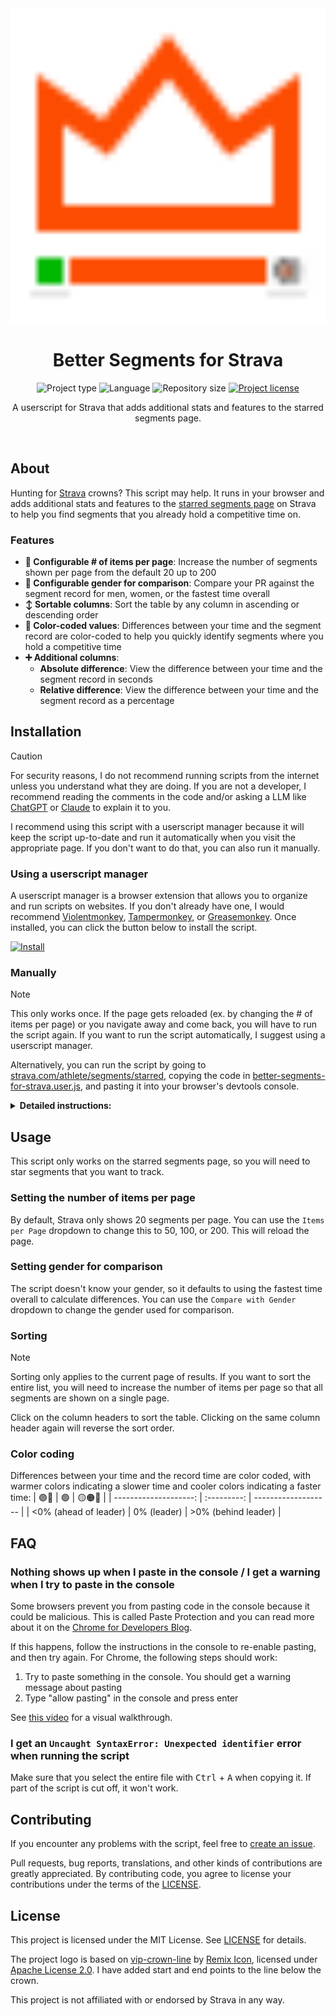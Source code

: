 <!-- Project Header -->
<div align="center">
  <img class="projectLogo" src="logo.svg" alt="Project logo" title="Project logo" width="512">

  <h1 class="projectName">Better Segments for Strava</h1>

  <p class="projectBadges">
    <img src="https://johng.io/badges/category/Script.svg" alt="Project type" title="Project type">
    <img src="https://img.shields.io/github/languages/top/jerboa88/better-segments-for-strava.svg" alt="Language" title="Language">
    <img src="https://img.shields.io/github/repo-size/jerboa88/better-segments-for-stravasvg" alt="Repository size" title="Repository size">
    <a href="LICENSE">
      <img src="https://img.shields.io/github/license/jerboa88/better-segments-for-strava.svg" alt="Project license" title="Project license"/>
    </a>
  </p>

  <p class="projectDesc">
    A userscript for Strava that adds additional stats and features to the starred segments page.
  </p>

  <br/>
</div>


## About
Hunting for [Strava] crowns? This script may help. It runs in your browser and adds additional stats and features to the [starred segments page] on Strava to help you find segments that you already hold a competitive time on.

### Features
- **📄 Configurable # of items per page**: Increase the number of segments shown per page from the default 20 up to 200
- **🚻 Configurable gender for comparison**: Compare your PR against the segment record for men, women, or the fastest time overall
- **↕️ Sortable columns**: Sort the table by any column in ascending or descending order
- **🎨 Color-coded values**: Differences between your time and the segment record are color-coded to help you quickly identify segments where you hold a competitive time
- **➕ Additional columns**:
  - **Absolute difference**: View the difference between your time and the segment record in seconds
  - **Relative difference**: View the difference between your time and the segment record as a percentage



## Installation
> [!CAUTION]
> For security reasons, I do not recommend running scripts from the internet unless you understand what they are doing. If you are not a developer, I recommend reading the comments in the code and/or asking a LLM like [ChatGPT] or [Claude] to explain it to you.


I recommend using this script with a userscript manager because it will keep the script up-to-date and run it automatically when you visit the appropriate page. If you don't want to do that, you can also run it manually.

### Using a userscript manager
A userscript manager is a browser extension that allows you to organize and run scripts on websites. If you don't already have one, I would recommend [Violentmonkey], [Tampermonkey], or [Greasemonkey]. Once installed, you can click the button below to install the script.

[![Install](https://img.shields.io/badge/%F0%9F%A7%A9_Install-better--segments--for--strava.user.js-blue)](https://github.com/jerboa88/better-segments-for-strava/raw/refs/heads/main/better-segments-for-strava.user.js)

### Manually
> [!NOTE]
> This only works once. If the page gets reloaded (ex. by changing the # of items per page) or you navigate away and come back, you will have to run the script again. If you want to run the script automatically, I suggest using a userscript manager.

Alternatively, you can run the script by going to [strava.com/athlete/segments/starred], copying the code in [better-segments-for-strava.user.js], and pasting it into your browser's devtools console.

<details>
  <summary><b>Detailed instructions:</b></summary>
  <ol>
    <li>Open <a href="https://www.strava.com/athlete/segments/starred">strava.com/athlete/segments/starred</a> in your browser</li>
    <li>Open your browser's devtools console (<a href="https://balsamiq.com/support/faqs/browserconsole/">how?</a>)</li>
    <li>Copy the code in <a href="better-segments-for-strava.user.js">better-segments-for-strava.user.js</a> and paste it into the console. If this doesn't work or you see a warning message about pasting, see the <a href="#FAQ">FAQ</a>.</li>
    <li>Press enter to run the script. You should see the page update. If this doesn't happen, see the <a href="#FAQ">FAQ</a>.</li>
  </ol>
</details>


## Usage
This script only works on the starred segments page, so you will need to star segments that you want to track.

### Setting the number of items per page
By default, Strava only shows 20 segments per page. You can use the `Items per Page` dropdown to change this to 50, 100, or 200. This will reload the page.

### Setting gender for comparison
The script doesn't know your gender, so it defaults to using the fastest time overall to calculate differences. You can use the `Compare with Gender` dropdown to change the gender used for comparison.

### Sorting
> [!NOTE]
> Sorting only applies to the current page of results. If you want to sort the entire list, you will need to increase the number of items per page so that all segments are shown on a single page.

Click on the column headers to sort the table. Clicking on the same column header again will reverse the sort order.

### Color coding
Differences between your time and the record time are color coded, with warmer colors indicating a slower time and cooler colors indicating a faster time:
|                    🟣🔵 |      🟢      | 🟡🟠🔴                 |
| --------------------: | :---------: | ------------------- |
| <0% (ahead of leader) | 0% (leader) | >0% (behind leader) |


## FAQ

### Nothing shows up when I paste in the console / I get a warning when I try to paste in the console
Some browsers prevent you from pasting code in the console because it could be malicious. This is called Paste Protection and you can read more about it on the [Chrome for Developers Blog].

If this happens, follow the instructions in the console to re-enable pasting, and then try again. For Chrome, the following steps should work:
 1. Try to paste something in the console. You should get a warning message about pasting
 2. Type "allow pasting" in the console and press enter

 See [this video] for a visual walkthrough.

### I get an `Uncaught SyntaxError: Unexpected identifier` error when running the script
Make sure that you select the entire file with <kbd>Ctrl</kbd> + <kbd>A</kbd> when copying it. If part of the script is cut off, it won't work.


## Contributing
If you encounter any problems with the script, feel free to [create an issue].

Pull requests, bug reports, translations, and other kinds of contributions are greatly appreciated. By contributing code, you agree to license your contributions under the terms of the [LICENSE].


## License
This project is licensed under the MIT License. See [LICENSE](LICENSE) for details.

The project logo is based on [vip-crown-line] by [Remix Icon],
licensed under [Apache License 2.0]. I have added start and end points to the line below the crown.

This project is not affiliated with or endorsed by Strava in any way.


[Apache License 2.0]: https://github.com/Remix-Design/remixicon/blob/master/License
[better-segments-for-strava.user.js]: better-segments-for-strava.user.js
[ChatGPT]: https://chatgpt.com/
[Chrome for Developers Blog]: https://developer.chrome.com/blog/self-xss
[Claude]: https://claude.ai
[create an issue]: https://github.com/jerboa88/better-segments-for-strava/issues
[Greasemonkey]: https://github.com/greasemonkey/greasemonkey
[LICENSE]: LICENSE
[Remix Icon]: https://remixicon.com/]
[starred segments page]: https://www.strava.com/athlete/segments/starred
[strava.com/athlete/segments/starred]: https://www.strava.com/athlete/segments/starred
[Strava]: https://strava.com
[Tampermonkey]: https://www.tampermonkey.net/index.php
[this video]: https://youtu.be/X5uyCtVD1-o?si=AOrzgez90KiDlA-z&t=11
[Violentmonkey]: https://violentmonkey.github.io/
[vip-crown-line]: https://remixicon.com/icon/vip-crown-line
